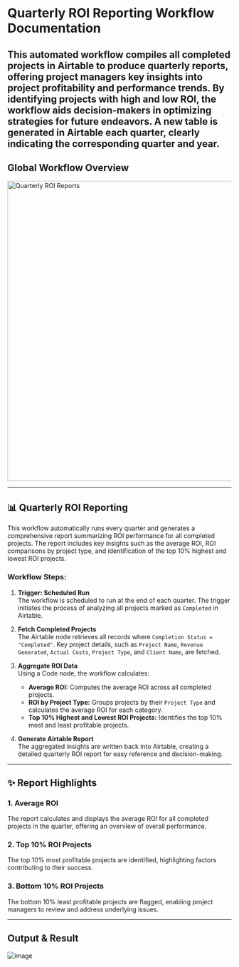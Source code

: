 # **Quarterly ROI Reporting Workflow Documentation**

This automated workflow compiles all completed projects in Airtable to produce quarterly reports, offering project managers key insights into project profitability and performance trends. By identifying projects with high and low ROI, the workflow aids decision-makers in optimizing strategies for future endeavors.
A new table is generated in Airtable each quarter, clearly indicating the corresponding quarter and year.
---

## **Global Workflow Overview**

<img width="674" alt="Quarterly ROI Reports" src="https://github.com/user-attachments/assets/d89c10ed-d179-487e-8f64-f249b035d7ff">


---

## **📊 Quarterly ROI Reporting**

This workflow automatically runs every quarter and generates a comprehensive report summarizing ROI performance for all completed projects. The report includes key insights such as the average ROI, ROI comparisons by project type, and identification of the top 10% highest and lowest ROI projects.

### **Workflow Steps**:
1. **Trigger: Scheduled Run**  
   The workflow is scheduled  to run at the end of each quarter. The trigger initiates the process of analyzing all projects marked as `Completed` in Airtable.

2. **Fetch Completed Projects**  
   The Airtable node retrieves all records where `Completion Status = "Completed"`. Key project details, such as `Project Name`, `Revenue Generated`, `Actual Costs`, `Project Type`, and `Client Name`, are fetched.

3. **Aggregate ROI Data**  
   Using a Code node, the workflow calculates:
   - **Average ROI:** Computes the average ROI across all completed projects.
   - **ROI by Project Type:** Groups projects by their `Project Type` and calculates the average ROI for each category.
   - **Top 10% Highest and Lowest ROI Projects:** Identifies the top 10% most and least profitable projects.

4. **Generate Airtable Report**  
   The aggregated insights are written back into Airtable, creating a detailed quarterly ROI report for easy reference and decision-making.


---


## **✨ Report Highlights**

### **1. Average ROI**
The report calculates and displays the average ROI for all completed projects in the quarter, offering an overview of overall performance.

### **2. Top 10% ROI Projects**
The top 10% most profitable projects are identified, highlighting factors contributing to their success.

### **3. Bottom 10% ROI Projects**
The bottom 10% least profitable projects are flagged, enabling project managers to review and address underlying issues.

---


## **Output & Result**

![image](https://github.com/user-attachments/assets/42efa3d4-6ec0-410e-bdf7-7a2e67dd6d53)


